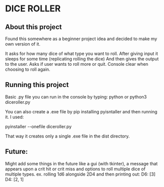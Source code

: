 # DICE ROLLER

## About this project

Found this somewhere as a beginner project idea and decided to make my own version of it.

It asks for how many dice of what type you want to roll.
After giving input it sleeps for some time (replicating rolling the dice)
And then gives the output to the user.
Asks if user wants to roll more or quit.
Console clear when choosing to roll again.

## Running this project

Basic .py file you can run in the console by typing:
python or python3 diceroller.py

You can also create a .exe file by pip installing pyisntaller and then running it.
I used:

pyinstaller --onefile diceroller.py

That way it creates only a single .exe file in the dist directory.

## Future:
Might add some things in the future like a gui (with tkinter), a message that appears upon a crit hit or crit miss and options to roll multiple dice of multiple types. 
ex. rolling 1d6 alongside 2D4 and then printing out:
D6: [3]
D4: [2, 1]
